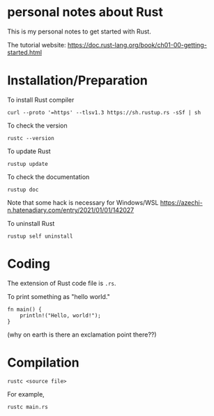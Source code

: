 # personal notes about Rust

This is my personal notes to get started with Rust.

The tutorial website: https://doc.rust-lang.org/book/ch01-00-getting-started.html

# Installation/Preparation

To install Rust compiler
```
curl --proto '=https' --tlsv1.3 https://sh.rustup.rs -sSf | sh
```

To check the version
```
rustc --version
```

To update Rust
```
rustup update
```

To check the documentation
```
rustup doc
```
Note that some hack is necessary for Windows/WSL
https://azechi-n.hatenadiary.com/entry/2021/01/01/142027

To uninstall Rust
```
rustup self uninstall
```

# Coding

The extension of Rust code file is `.rs`.

To print something as "hello world."
```
fn main() {
    println!("Hello, world!");
}
```
(why on earth is there an exclamation point there??)

# Compilation

```
rustc <source file>
```
For example,
```
rustc main.rs
```

